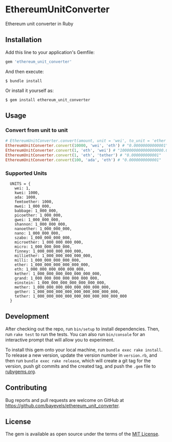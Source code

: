 # EthereumUnitConverter

Ethereum unit converter in Ruby
## Installation

Add this line to your application's Gemfile:

```ruby
gem 'ethereum_unit_converter'
```

And then execute:

    $ bundle install

Or install it yourself as:

    $ gem install ethereum_unit_converter

## Usage

### Convert from unit to unit
```ruby
# EthereumUnitConverter.convert(amount, unit = 'wei', to_unit = 'ether')
EthereumUnitConverter.convert(10000, 'wei', 'eth') # "0.00000000000001"
EthereumUnitConverter.convert(1, 'eth', 'wei') # "1000000000000000000.0"
EthereumUnitConverter.convert(1, 'eth', 'tether') # "0.000000000001"
EthereumUnitConverter.convert(100, 'ada', 'eth') # "0.0000000000001"
```
### Supported Units
```
  UNITS = {
    wei: 1,
    kwei: 1000,
    ada: 1000,
    femtoether: 1000,
    mwei: 1_000_000,
    babbage: 1_000_000,
    picoether: 1_000_000,
    gwei: 1_000_000_000,
    shannon: 1_000_000_000,
    nanoether: 1_000_000_000,
    nano: 1_000_000_000,
    szabo: 1_000_000_000_000,
    microether: 1_000_000_000_000,
    micro: 1_000_000_000_000,
    finney: 1_000_000_000_000_000,
    milliether: 1_000_000_000_000_000,
    milli: 1_000_000_000_000_000,
    ether: 1_000_000_000_000_000_000,
    eth: 1_000_000_000_000_000_000,
    kether: 1_000_000_000_000_000_000_000,
    grand: 1_000_000_000_000_000_000_000,
    einstein: 1_000_000_000_000_000_000_000,
    mether: 1_000_000_000_000_000_000_000_000,
    gether: 1_000_000_000_000_000_000_000_000_000,
    tether: 1_000_000_000_000_000_000_000_000_000_000
  }

```
## Development

After checking out the repo, run `bin/setup` to install dependencies. Then, run `rake test` to run the tests. You can also run `bin/console` for an interactive prompt that will allow you to experiment.

To install this gem onto your local machine, run `bundle exec rake install`. To release a new version, update the version number in `version.rb`, and then run `bundle exec rake release`, which will create a git tag for the version, push git commits and the created tag, and push the `.gem` file to [rubygems.org](https://rubygems.org).

## Contributing

Bug reports and pull requests are welcome on GitHub at https://github.com/bayevels/ethereum_unit_converter.

## License

The gem is available as open source under the terms of the [MIT License](https://opensource.org/licenses/MIT).
